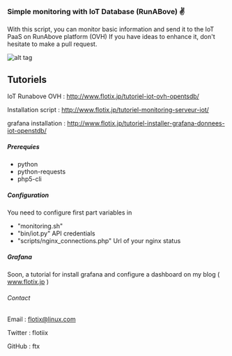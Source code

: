 ### Simple monitoring with IoT Database (RunABove) :v:

With this script, you can monitor basic information and send it to the IoT PaaS on RunAbove platform (OVH)
If you have ideas to enhance it, don't hesitate to make a pull request.


![alt tag](http://www.flotix.jp/wp-content/uploads/2015/12/Sélection_007.png)


## Tutoriels

IoT Runabove OVH : 	http://www.flotix.jp/tutoriel-iot-ovh-opentsdb/

Installation script : 	http://www.flotix.jp/tutoriel-monitoring-serveur-iot/

grafana installation :	http://www.flotix.jp/tutoriel-installer-grafana-donnees-iot-openstdb/


##### Prerequies

- python
- python-requests
- php5-cli




##### Configuration

You need to configure first part variables in 

- "monitoring.sh" 
- "bin/iot.py" API credentials
- "scripts/nginx_connections.php" Url of your nginx status



##### Grafana

Soon, a tutorial for install grafana and configure a dashboard on my blog ( www.flotix.jp )


###### Contact

Email	: flotix@linux.com

Twitter : flotiix

GitHub	: ftx




